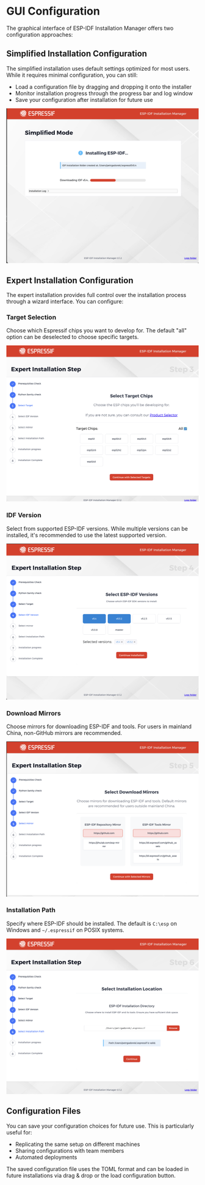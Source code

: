 # GUI Configuration

The graphical interface of ESP-IDF Installation Manager offers two configuration approaches:

## Simplified Installation Configuration

The simplified installation uses default settings optimized for most users. While it requires minimal configuration, you can still:

- Load a configuration file by dragging and dropping it onto the installer
- Monitor installation progress through the progress bar and log window
- Save your configuration after installation for future use

![Simple Installation Progress](./screenshots/simple_installation_progress.png)

## Expert Installation Configuration

The expert installation provides full control over the installation process through a wizard interface. You can configure:

### Target Selection
Choose which Espressif chips you want to develop for. The default "all" option can be deselected to choose specific targets.

![Target Selection](./screenshots/target_selection.png)

### IDF Version
Select from supported ESP-IDF versions. While multiple versions can be installed, it's recommended to use the latest supported version.

![IDF Version Selection](./screenshots/idf_version_selection.png)

### Download Mirrors
Choose mirrors for downloading ESP-IDF and tools. For users in mainland China, non-GitHub mirrors are recommended.

![Mirrors Selection](./screenshots/mirrors_selection.png)

### Installation Path
Specify where ESP-IDF should be installed. The default is `C:\esp` on Windows and `~/.espressif` on POSIX systems.

![Installation Path](./screenshots/installation_path_selection.png)

## Configuration Files

You can save your configuration choices for future use. This is particularly useful for:
- Replicating the same setup on different machines
- Sharing configurations with team members
- Automated deployments

The saved configuration file uses the TOML format and can be loaded in future installations via drag & drop or the load configuration button. 